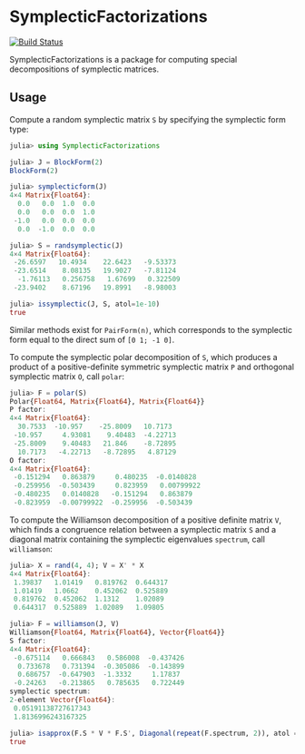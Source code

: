 # SymplecticFactorizations

[![Build Status](https://github.com/apkille/SymplecticFactorizations.jl/actions/workflows/CI.yml/badge.svg?branch=main)](https://github.com/apkille/SymplecticFactorizations.jl/actions/workflows/CI.yml?query=branch%3Amain)

SymplecticFactorizations is a package for computing special decompositions
of symplectic matrices. 

## Usage

Compute a random symplectic matrix `S` by specifying the symplectic form type:

```julia
julia> using SymplecticFactorizations

julia> J = BlockForm(2)
BlockForm(2)

julia> symplecticform(J)
4×4 Matrix{Float64}:
  0.0   0.0  1.0  0.0
  0.0   0.0  0.0  1.0
 -1.0   0.0  0.0  0.0
  0.0  -1.0  0.0  0.0

julia> S = randsymplectic(J)
4×4 Matrix{Float64}:
 -26.6597   10.4934    22.6423   -9.53373
 -23.6514    8.08135   19.9027   -7.81124
  -1.76113   0.256758   1.67699   0.322509
 -23.9402    8.67196   19.8991   -8.98003

julia> issymplectic(J, S, atol=1e-10)
true
```
Similar methods exist for `PairForm(n)`, which corresponds to the symplectic form equal to the direct
sum of `[0 1; -1 0]`.

To compute the symplectic polar decomposition of `S`, which produces a product of a positive-definite symmetric symplectic matrix `P` and orthogonal symplectic matrix `O`, call `polar`:

```julia
julia> F = polar(S)
Polar{Float64, Matrix{Float64}, Matrix{Float64}}
P factor:
4×4 Matrix{Float64}:
  30.7533  -10.957    -25.8009   10.7173
 -10.957     4.93081    9.40483  -4.22713
 -25.8009    9.40483   21.846    -8.72895
  10.7173   -4.22713   -8.72895   4.87129
O factor:
4×4 Matrix{Float64}:
 -0.151294   0.863879     0.480235  -0.0140828
 -0.259956  -0.503439     0.823959   0.00799922
 -0.480235   0.0140828   -0.151294   0.863879
 -0.823959  -0.00799922  -0.259956  -0.503439
```

To compute the Williamson decomposition of a positive definite matrix `V`, which finds a congruence relation between a symplectic matrix `S` and a diagonal matrix containing the symplectic eigenvalues `spectrum`, call `williamson`:

```julia
julia> X = rand(4, 4); V = X' * X
4×4 Matrix{Float64}:
 1.39837   1.01419   0.819762  0.644317
 1.01419   1.0662    0.452062  0.525889
 0.819762  0.452062  1.1312    1.02089
 0.644317  0.525889  1.02089   1.09805

julia> F = williamson(J, V)
Williamson{Float64, Matrix{Float64}, Vector{Float64}}
S factor:
4×4 Matrix{Float64}:
 -0.675114   0.666843   0.586008  -0.437426
  0.733678   0.731394  -0.305086  -0.143899
  0.686757  -0.647903  -1.3332     1.17837
 -0.24263   -0.213865   0.785635   0.722449
symplectic spectrum:
2-element Vector{Float64}:
 0.05191138727617343
 1.8136996243167325

julia> isapprox(F.S * V * F.S', Diagonal(repeat(F.spectrum, 2)), atol = 1e-10)
true
```
